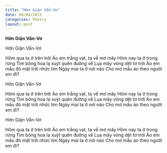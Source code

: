 ```yaml
---
title: "Hờn Giận Vẩn-Vơ"
date: 09/04/2012
categories: Poetry
layout: post
---
```


**Hờn Giận Vẩn-Vơ**

Hờn Giận Vẩn-Vơ



Hôm qua ta ở trên trời
Áo em trắng vạt, ta về mơ mây
Hôm nay ta ở trong rừng
Tìm bông hoa lạ xuýt quên đường về
Lụa mây vỏng dệt tơ trời
Áo em mầu đỏ mặt trời nhức tim
Ngày mai ta ở nơi nào
Cho mơ mầu áo theo người em đi?

Hờn Giận Vẩn-Vơ



Hôm qua ta ở trên trời
Áo em trắng vạt, ta về mơ mây
Hôm nay ta ở trong rừng
Tìm bông hoa lạ xuýt quên đường về
Lụa mây vỏng dệt tơ trời
Áo em mầu đỏ mặt trời nhức tim
Ngày mai ta ở nơi nào
Cho mơ mầu áo theo người em đi?

Hờn Giận Vẩn-Vơ



Hôm qua ta ở trên trời
Áo em trắng vạt, ta về mơ mây
Hôm nay ta ở trong rừng
Tìm bông hoa lạ xuýt quên đường về
Lụa mây vỏng dệt tơ trời
Áo em mầu đỏ mặt trời nhức tim
Ngày mai ta ở nơi nào
Cho mơ mầu áo theo người em đi?
